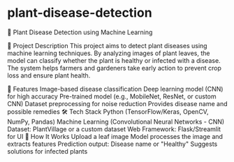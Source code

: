 # plant-disease-detection
🌿 Plant Disease Detection using Machine Learning

📌 Project Description
This project aims to detect plant diseases using machine learning techniques. By analyzing images of plant leaves, the model can classify whether the plant is healthy or infected with a disease. The system helps farmers and gardeners take early action to prevent crop loss and ensure plant health.

🚀 Features
Image-based disease classification
Deep learning model (CNN) for high accuracy
Pre-trained model (e.g., MobileNet, ResNet, or custom CNN)
Dataset preprocessing for noise reduction
Provides disease name and possible remedies
🛠️ Tech Stack
Python (TensorFlow/Keras, OpenCV, NumPy, Pandas)
Machine Learning (Convolutional Neural Networks - CNN)
Dataset: PlantVillage or a custom dataset
Web Framework: Flask/Streamlit for UI
📸 How It Works
Upload a leaf image
Model processes the image and extracts features
Prediction output: Disease name or "Healthy"
Suggests solutions for infected plants
